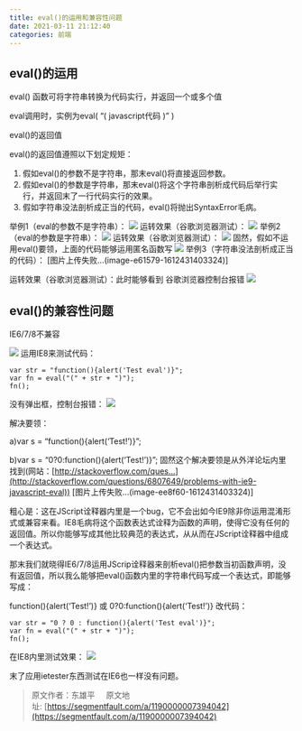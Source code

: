 ```yaml
---
title: eval()的运用和兼容性问题
date: 2021-03-11 21:12:40
categories: 前端
---
```


## eval()的运用

eval() 函数可将字符串转换为代码实行，并返回一个或多个值

eval调用时，实例为eval( “( javascript代码 )” )

eval()的返回值

eval()的返回值遵照以下划定规矩：

1.  假如eval()的参数不是字符串，那末eval()将直接返回参数。
2.  假如eval()的参数是字符串，那末eval()将这个字符串剖析成代码后举行实行，并返回末了一行代码实行的效果。
3.  假如字符串没法剖析成正当的代码，eval()将抛出SyntaxError毛病。

举例1（eval的参数不是字符串）：
![](https://upload-images.jianshu.io/upload_images/10024246-dc4d5e8e42bc6faf.png?imageMogr2/auto-orient/strip%7CimageView2/2/w/1240)
运转效果（谷歌浏览器测试）：
![](https://upload-images.jianshu.io/upload_images/10024246-70af05064badec1d.png?imageMogr2/auto-orient/strip%7CimageView2/2/w/1240)
举例2（eval的参数是字符串）：
![](https://upload-images.jianshu.io/upload_images/10024246-84320fcb1e2c83b6.png?imageMogr2/auto-orient/strip%7CimageView2/2/w/1240)
运转效果（谷歌浏览器测试）：
![](https://upload-images.jianshu.io/upload_images/10024246-591d433602ba4377.png?imageMogr2/auto-orient/strip%7CimageView2/2/w/1240)
固然，假如不运用eval()要领，上面的代码能够运用匿名函数写
![](https://upload-images.jianshu.io/upload_images/10024246-6d61d72a83601c84.png?imageMogr2/auto-orient/strip%7CimageView2/2/w/1240)
举例3（字符串没法剖析成正当的代码）：
[图片上传失败...(image-e61579-1612431403324)] 

运转效果（谷歌浏览器测试）：此时能够看到 谷歌浏览器控制台报错
![](https://upload-images.jianshu.io/upload_images/10024246-70b8a87576a7ba81.png?imageMogr2/auto-orient/strip%7CimageView2/2/w/1240)
## eval()的兼容性问题

IE6/7/8不兼容

![](https://upload-images.jianshu.io/upload_images/10024246-22edc1da1eb8e7f8.png?imageMogr2/auto-orient/strip%7CimageView2/2/w/1240)
运用IE8来测试代码：

```
var str = "function(){alert('Test eval')}";
var fn = eval("(" + str + ")");
fn();

```

没有弹出框，控制台报错：
![](https://upload-images.jianshu.io/upload_images/10024246-d1ba5b9f2702b160.png?imageMogr2/auto-orient/strip%7CimageView2/2/w/1240)


解决要领：

a)var s = “function(){alert(‘Test!’)}”;

b)var s = “0?0:function(){alert(‘Test!’)}”;
固然这个解决要领是从外洋论坛内里找到(网站：[http://stackoverflow.com/ques…](http://stackoverflow.com/questions/6807649/problems-with-ie9-javascript-eval))
[图片上传失败...(image-ee8f60-1612431403324)] 

粗心是：这在JScript诠释器内里是一个bug，它不会出如今IE9除非你运用混淆形式或兼容来看。IE8毛病将这个函数表达式诠释为函数的声明，使得它没有任何的返回值。所以你能够写成其他比较典范的表达式，从从而在JScript诠释器中组成一个表达式。

那末我们就晓得IE6/7/8运用JScrip诠释器来剖析eval()把参数当初函数声明，没有返回值，所以我么能够把eval()函数内里的字符串代码写成一个表达式，即能够写成：

function(){alert(‘Test!’)} 或 0?0:function(){alert(‘Test!’)}
改代码：

```
var str = "0 ? 0 : function(){alert('Test eval')}";
var fn = eval("(" + str + ")");
fn();

```

在IE8内里测试效果：
![](https://upload-images.jianshu.io/upload_images/10024246-d9debb70a6316c77.png?imageMogr2/auto-orient/strip%7CimageView2/2/w/1240)


末了应用ietester东西测试在IE6也一样没有问题。

>原文作者：东雄平
    原文地址: [https://segmentfault.com/a/1190000007394042](https://segmentfault.com/a/1190000007394042)
